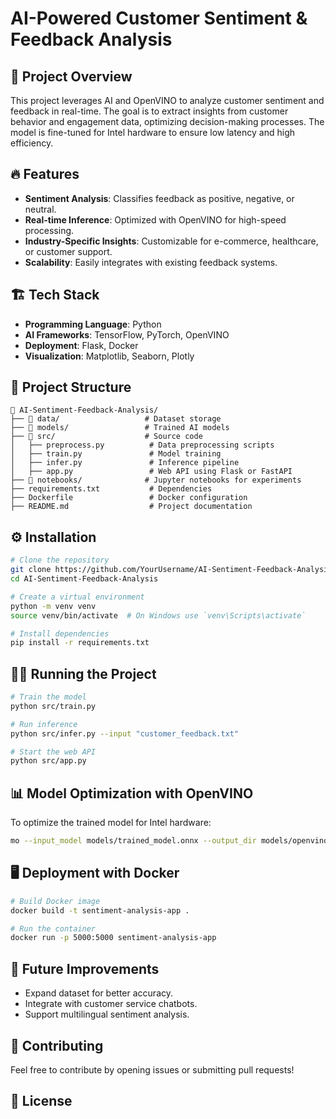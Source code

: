 # AI-Powered Customer Sentiment & Feedback Analysis

## 🚀 Project Overview
This project leverages AI and OpenVINO to analyze customer sentiment and feedback in real-time. The goal is to extract insights from customer behavior and engagement data, optimizing decision-making processes. The model is fine-tuned for Intel hardware to ensure low latency and high efficiency.

## 🔥 Features
- **Sentiment Analysis**: Classifies feedback as positive, negative, or neutral.
- **Real-time Inference**: Optimized with OpenVINO for high-speed processing.
- **Industry-Specific Insights**: Customizable for e-commerce, healthcare, or customer support.
- **Scalability**: Easily integrates with existing feedback systems.

## 🏗️ Tech Stack
- **Programming Language**: Python
- **AI Frameworks**: TensorFlow, PyTorch, OpenVINO
- **Deployment**: Flask, Docker
- **Visualization**: Matplotlib, Seaborn, Plotly

## 📂 Project Structure
```plaintext
📁 AI-Sentiment-Feedback-Analysis/
├── 📁 data/                   # Dataset storage
├── 📁 models/                 # Trained AI models
├── 📁 src/                    # Source code
│   ├── preprocess.py          # Data preprocessing scripts
│   ├── train.py               # Model training
│   ├── infer.py               # Inference pipeline
│   ├── app.py                 # Web API using Flask or FastAPI
├── 📁 notebooks/              # Jupyter notebooks for experiments
├── requirements.txt           # Dependencies
├── Dockerfile                 # Docker configuration
├── README.md                  # Project documentation
```

## ⚙️ Installation
```bash
# Clone the repository
git clone https://github.com/YourUsername/AI-Sentiment-Feedback-Analysis.git
cd AI-Sentiment-Feedback-Analysis

# Create a virtual environment
python -m venv venv
source venv/bin/activate  # On Windows use `venv\Scripts\activate`

# Install dependencies
pip install -r requirements.txt
```

## 🏃‍♂️ Running the Project
```bash
# Train the model
python src/train.py

# Run inference
python src/infer.py --input "customer_feedback.txt"

# Start the web API
python src/app.py
```

## 📊 Model Optimization with OpenVINO
To optimize the trained model for Intel hardware:
```bash
mo --input_model models/trained_model.onnx --output_dir models/openvino/
```

## 🖥️ Deployment with Docker
```bash
# Build Docker image
docker build -t sentiment-analysis-app .

# Run the container
docker run -p 5000:5000 sentiment-analysis-app
```

## 📌 Future Improvements
- Expand dataset for better accuracy.
- Integrate with customer service chatbots.
- Support multilingual sentiment analysis.

## 🤝 Contributing
Feel free to contribute by opening issues or submitting pull requests!

## 📜 License


